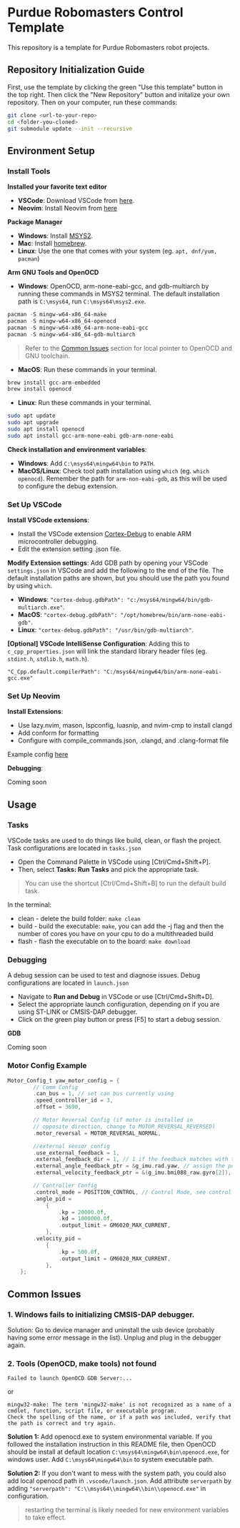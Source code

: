 # Purdue Robomasters Control Template

This repository is a template for Purdue Robomasters robot projects.

## Repository Initialization Guide
First, use the template by clicking the green "Use this template" button in the top right. Then click the "New Repository" button and initalize your own repository. Then on your computer, run these commands:
```bash
git clone <url-to-your-repo>
cd <folder-you-cloned>
git submodule update --init --recursive
```

## Environment Setup

### Install Tools

**Installed your favorite text editor** 

- **VSCode**: Download VSCode from [here](https://code.visualstudio.com/download).
- **Neovim**: Install Neovim from [here](https://github.com/neovim/neovim#install-from-package)

**Package Manager**

- **Windows**: Install [MSYS2](https://www.msys2.org/).
- **Mac**: Install [homebrew](https://docs.brew.sh/Installation). 
- **Linux**: Use the one that comes with your system (eg. `apt, dnf/yum, pacman`) 

**Arm GNU Tools and OpenOCD** 

- **Windows**: OpenOCD, arm-none-eabi-gcc, and gdb-multiarch by running these commands in MSYS2 terminal. The default installation path is `C:\msys64`, run `C:\msys64\msys2.exe`.

```powershell
pacman -S mingw-w64-x86_64-make
pacman -S mingw-w64-x86_64-openocd
pacman -S mingw-w64-x86_64-arm-none-eabi-gcc
pacman -S mingw-w64-x86_64-gdb-multiarch
```

> Refer to the [Common Issues](#common-issues) section for local pointer to OpenOCD and GNU toolchain.

- **MacOS**: Run these commands in your terminal.

```zsh
brew install gcc-arm-embedded
brew install openocd
```

- **Linux**: Run these commands in your terminal.

```bash
sudo apt update
sudo apt upgrade
sudo apt install openocd
sudo apt install gcc-arm-none-eabi gdb-arm-none-eabi
```

**Check installation and environment variables**:

- **Windows**: Add `C:\msys64\mingw64\bin` to `PATH`.
- **MacOS/Linux**: Check tool path installation using `which` (eg. `which openocd`). Remember the path for `arm-non-eabi-gdb`, as this will be used to configure the debug extension.

### Set Up VSCode

**Install VSCode extensions**:

- Install the VSCode extension [Cortex-Debug](https://marketplace.visualstudio.com/items?itemName=marus25.cortex-debug) to enable ARM microcontroller debugging.
- Edit the extension setting .json file.

**Modify Extension settings**: Add GDB path by opening your VSCode `settings.json` in VSCode and add the following to the end of the file. The default installation paths are shown, but you should use the path you found by using `which`.

- **Windows**: `"cortex-debug.gdbPath": "c:/msys64/mingw64/bin/gdb-multiarch.exe"`.
- **MacOS**: `"cortex-debug.gdbPath": "/opt/homebrew/bin/arm-none-eabi-gdb"`.
- **Linux**: `"cortex-debug.gdbPath": "/usr/bin/gdb-multiarch"`.

**[Optional] VSCode IntelliSense Configuration**: Adding this to `c_cpp_properties.json` will link the standard library header files (eg. `stdint.h`, `stdlib.h`, `math.h`).

```
"C_Cpp.default.compilerPath": "C:/msys64/mingw64/bin/arm-none-eabi-gcc.exe"
``` 

### Set Up Neovim

**Install Extensions**:
- Use lazy.nvim, mason, lspconfig, luasnip, and nvim-cmp to install clangd 
- Add conform for formatting
- Configure with compile_commands.json, .clangd, and .clang-format file 

Example config [here](https://github.com/ironic1234/embedded-workflow)

**Debugging**:

Coming soon

## Usage

### Tasks

VSCode tasks are used to do things like build, clean, or flash the project. Task configurations are located in `tasks.json`

- Open the Command Palette in VSCode using [Ctrl/Cmd+Shift+P].
- Then, select **Tasks: Run Tasks** and pick the appropriate task.

> You can use the shortcut [Ctrl/Cmd+Shift+B] to run the default build task.

In the terminal:

- clean - delete the build folder: `make clean`
- build - build the executable: `make`, you can add the -j flag and then the number of cores you have on your cpu to do a multithreaded build
- flash - flash the executable on to the board: `make download`

### Debugging

A debug session can be used to test and diagnose issues. Debug configurations are located in `launch.json`

- Navigate to **Run and Debug** in VSCode or use [Ctrl/Cmd+Shift+D].
- Select the appropriate launch configuration, depending on if you are using ST-LINK or CMSIS-DAP debugger.
- Click on the green play button or press [F5] to start a debug session.

**GDB** 

Coming soon

### Motor Config Example

```C
Motor_Config_t yaw_motor_config = {
        // Comm Config
        .can_bus = 1, // set can bus currently using
        .speed_controller_id = 3,
        .offset = 3690,

        // Motor Reversal Config (if motor is installed in
        // opposite direction, change to MOTOR_REVERSAL_REVERSED)
        .motor_reversal = MOTOR_REVERSAL_NORMAL,

        //external sensor config
        .use_external_feedback = 1,
        .external_feedback_dir = 1, // 1 if the feedback matches with task space direction, 0 otherwise
        .external_angle_feedback_ptr = &g_imu.rad.yaw, // assign the pointer to the external angle feedback
        .external_velocity_feedback_ptr = &(g_imu.bmi088_raw.gyro[2]), // assign the poitner to the external velocity feedback

        // Controller Config
        .control_mode = POSITION_CONTROL, // Control Mode, see control mode for detail
        .angle_pid =
            {
                .kp = 20000.0f,
                .kd = 1000000.0f,
                .output_limit = GM6020_MAX_CURRENT,
            },
        .velocity_pid =
            {
                .kp = 500.0f,
                .output_limit = GM6020_MAX_CURRENT,
            },
    };
```

## Common Issues

### 1. Windows fails to initializing CMSIS-DAP debugger.

Solution: Go to device manager and uninstall the usb device (probably having some error message in the list). Unplug and plug in the debugger again.

### 2. Tools (OpenOCD, make tools) not found

```
Failed to launch OpenOCD GDB Server:...
```

or

```
mingw32-make: The term 'mingw32-make' is not recognized as a name of a cmdlet, function, script file, or executable program.
Check the spelling of the name, or if a path was included, verify that the path is correct and try again.
```

**Solution 1:**
Add openocd.exe to system environmental variable. If you followed the installation instruction in this README file, then OpenOCD should be install at default location `C:\msys64\mingw64\bin\openocd.exe`, for windows user. Add `C:\msys64\mingw64\bin` to system executable path.

**Solution 2:**
If you don't want to mess with the system path, you could also add local openocd path in `.vscode/launch.json`. Add attribute `serverpath` by adding `"serverpath": "C:\\msys64\\mingw64\\bin\\openocd.exe"` in configuration.

> restarting the terminal is likely needed for new environment variables to take effect.
